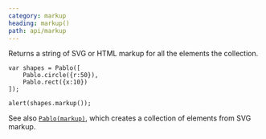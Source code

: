 ```yaml
---
category: markup
heading: markup()
path: api/markup
---
```


Returns a string of SVG or HTML markup for all the elements the collection.

    var shapes = Pablo([
        Pablo.circle({r:50}),
        Pablo.rect({x:10})
    ]);

    alert(shapes.markup());


See also [`Pablo(markup)`](/api/pablo/#Pablo-markup-attributes), which creates a collection of elements from SVG markup.
